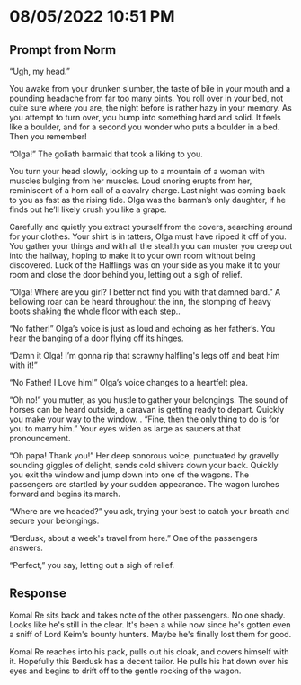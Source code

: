 # 08/05/2022 10:51 PM
## Prompt from Norm

“Ugh, my head.” 

You awake from your drunken slumber, the taste of bile in your mouth and a pounding headache from far too many pints. You roll over in your bed, not quite sure where you are, the night before is rather hazy in your memory.  As you attempt to turn over, you bump into something hard and solid.  It feels like a boulder, and for a second you wonder who puts a boulder in a bed.  Then you remember!

“Olga!” The goliath barmaid that took a liking to you.

You turn your head slowly, looking up to a mountain of a woman with muscles bulging from her muscles.  Loud snoring erupts from her, reminiscent of a horn call of a cavalry charge. Last night was coming back to you as fast as the rising tide.  Olga was the barman’s only daughter, if he finds out he’ll likely crush you like a grape.

Carefully and quietly you extract yourself from the covers, searching around for your clothes.  Your shirt is in tatters, Olga must have ripped it off of you.  You gather your things and with all the stealth you can muster you creep out into the hallway, hoping to make it to your own room without being discovered.  Luck of the Halflings was on your side as you make it to your room and close the door behind you, letting out a sigh of relief.

“Olga!  Where are you girl?  I better not find you with that damned bard.”  A bellowing roar can be heard throughout the inn, the stomping of heavy boots shaking the whole floor with each step..

“No father!” Olga’s voice is just as loud and echoing as her father’s.  You hear the banging of a door flying off its hinges.

“Damn it Olga!  I’m gonna rip that scrawny halfling's legs off and beat him with it!”

“No Father!  I Love him!” Olga’s voice changes to a heartfelt plea.

“Oh no!” you mutter, as you hustle to gather your belongings.  The sound of horses can be heard outside, a caravan is getting ready to depart.  Quickly you make your way to the window.
.
“Fine, then the only thing to do is for you to marry him.”  Your eyes widen as large as saucers at that pronouncement.

“Oh papa! Thank you!” Her deep sonorous voice, punctuated by gravelly sounding giggles of delight, sends cold shivers down your back.  Quickly you exit the window and jump down into one of the wagons.  The passengers are startled by your sudden appearance.  The wagon lurches forward and begins its march.

“Where are we headed?” you ask, trying your best to catch your breath and secure your belongings.

“Berdusk, about a week's travel from here.” One of the passengers answers.

“Perfect,” you say, letting out a sigh of relief.

## Response
Komal Re sits back and takes note of the other passengers. No one shady. Looks like he's still in the clear. It's been a while now since he's gotten even a sniff of Lord Keim's bounty hunters. Maybe he's finally lost them for good.

Komal Re reaches into his pack, pulls out his cloak, and covers himself with it. Hopefully this Berdusk has a decent tailor. He pulls his hat down over his eyes and begins to drift off to the gentle rocking of the wagon.
